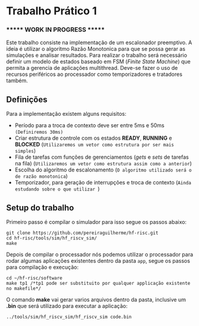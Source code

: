 # Trabalho Prático 1

### ***** WORK IN PROGRESS *****

Este trabalho consiste na implementação de um escalonador preemptivo. A ideia é utilizar o algoritmo Razão Monotonica para que se possa gerar as simulações e analisar resultados. Para realizar o trabalho será necessário definir um modelo de estados baseado em FSM (*Finite State Machine*) que permita a gerencia de aplicações multithread. Deve-se fazer o uso de recursos periféricos ao processador como temporizadores e tratadores também.


## Definições

Para a implementação existem alguns requisitos:

- Período para a troca de contexto deve ser entre 5ms e 50ms ```(Definiremos 30ms)```
- Criar estrutura de controle com os estados **READY**, **RUNNING** e **BLOCKED** (```Utilizaremos um vetor como estrutura por ser mais simples```)
- Fila de tarefas com funções de gerenciamentos (*gets* e *sets* de tarefas na fila) (```Utilizaremos um vetor como estrutura assim como a anterior```)
- Escolha do algoritmo de escalonamento (```O algoritmo utilizado será o de razão monotonica```)
- Temporizador, para geração de interrupções e troca de contexto (```Ainda estudando sobre o que utilizar ```)

## Setup do trabalho
Primeiro passo é compilar o simulador para isso segue os passos abaixo:

```
git clone https://github.com/pereiraguilherme/hf-risc.git
cd hf-risc/tools/sim/hf_riscv_sim/
make
```

Depois de compilar o processador nós podemos utilizar o processador para rodar algumas aplicações existentes dentro da pasta  ```app```, segue os passos para compilação e execução:

```
cd ~/hf-risc/software
make tp1 /*tp1 pode ser substituito por qualquer applicação existente no makefile*/

```
 O comando **make** vai gerar varios arquivos dentro da pasta, inclusive um **.bin** que será utilizado para executar a aplicação:
 ```
 ../tools/sim/hf_riscv_sim/hf_riscv_sim code.bin

 ```
